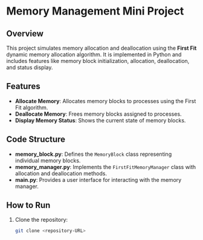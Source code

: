 # Memory Management Mini Project

## Overview
This project simulates memory allocation and deallocation using the **First Fit** dynamic memory allocation algorithm. It is implemented in Python and includes features like memory block initialization, allocation, deallocation, and status display.

## Features
- **Allocate Memory**: Allocates memory blocks to processes using the First Fit algorithm.
- **Deallocate Memory**: Frees memory blocks assigned to processes.
- **Display Memory Status**: Shows the current state of memory blocks.

## Code Structure
- **memory_block.py**: Defines the `MemoryBlock` class representing individual memory blocks.
- **memory_manager.py**: Implements the `FirstFitMemoryManager` class with allocation and deallocation methods.
- **main.py**: Provides a user interface for interacting with the memory manager.

## How to Run
1. Clone the repository:
   ```bash
   git clone <repository-URL>
